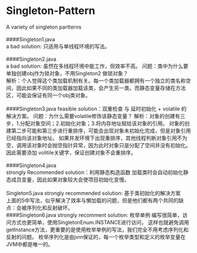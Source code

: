 # Singleton-Pattern
A variety of singleton partterns
<br><br>
####Singleton1.java<br>
a bad solution: 只适用与单线程环境的写法。
	<br><br>
####Singleton2.java<br>
a bad solution: 虽然在多线程环境中能工作，但效率不高。
问题：类中为什么要单独创建obj作为锁对象，不用Singleton2 做锁对象？ <br>
解析：个人觉得这个类加载机制有关。每一个类加载器都拥有一个独立的类名称空间，因此如果不同的类加载器加载该类，会产生另一类。而静态变量存储在方法区，可能会保证有同一个obj类对象。
		<br><br>
####Singleton3.java
feasible solution：双重检查 与 延时初始化 + volatile 的解决方案。
问题：为什么需要volatile修饰该静态变量？
解析：对象的创建有三步，1.分配对象空间；2.初始化对象；3.将内存地址赋给该对象的引用。
 	  对象的创建第二步可能和第三步进行重排序，可能会出现对象未初始化完成，但是对象引用已经指向该对象地址。
 	  如果并发环境下出现重排序，其他线程判断对象引用不为空，调用该对象时会抛空指针异常，因为此时对象只是分配了空间并没有初始化。 
           因此需要添加 volitile关键字，保证创建对象不会重排序。
           <br><br>
####Singleton4.java           
strongly Recommended solution：利用静态构造函数
加载类时会自动初始化静态成员变量，因此如果对象较大会使项目初始化变慢。
<br><br>
Singleton5.java
strongly recommended solution: 基于类初始化的解决方案 
<br>
上面的5中写法，似乎解决了效率与懒加载的问题，但是他们都有两个共同的缺点：会被序列化和反射破坏。
<br>
####Singleton6.java
strongly recomment solution: 枚举单例
编写很简单，访问方式也更简单，使用SingletonEnum.INSTANCE进行访问，
这样也就避免调用getInstance方法，更重要的是使用枚举单例的写法，我们完全不用考虑序列化和反射的问题。
枚举序列化是由jvm保证的，每一个枚举类型和定义的枚举变量在JVM中都是唯一的。